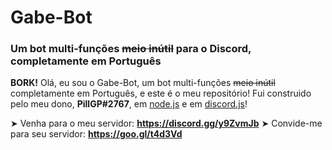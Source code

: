 # Gabe-Bot
### Um bot multi-funções ~~meio inútil~~ para o Discord, completamente em Português 

**BORK!**
Olá, eu sou o Gabe-Bot, um bot multi-funções ~~meio inútil~~ completamente em Português, e este é o meu repositório!
Fui construido pelo meu dono, **PillGP#2767**, em [node.js](https://nodejs.org) e em [discord.js](https://discord.js.org)!

➤ Venha para o meu servidor: **<https://discord.gg/y9ZvmJb>**
➤ Convide-me para seu servidor: **<https://goo.gl/t4d3Vd>**